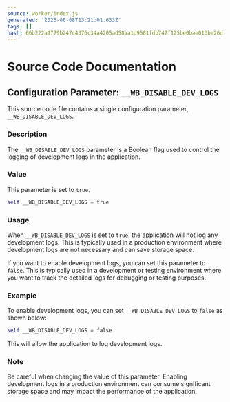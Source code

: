```yaml
---
source: worker/index.js
generated: '2025-06-08T13:21:01.633Z'
tags: []
hash: 66b222a9779b247c4376c34a4205ad58aa1d9581fdb747f125be0bae013be26d
---
```

# Source Code Documentation

## Configuration Parameter: `__WB_DISABLE_DEV_LOGS`

This source code file contains a single configuration parameter, `__WB_DISABLE_DEV_LOGS`.

### Description

The `__WB_DISABLE_DEV_LOGS` parameter is a Boolean flag used to control the logging of development logs in the application. 

### Value

This parameter is set to `true`. 

```python
self.__WB_DISABLE_DEV_LOGS = true
```

### Usage

When `__WB_DISABLE_DEV_LOGS` is set to `true`, the application will not log any development logs. This is typically used in a production environment where development logs are not necessary and can save storage space.

If you want to enable development logs, you can set this parameter to `false`. This is typically used in a development or testing environment where you want to track the detailed logs for debugging or testing purposes.

### Example

To enable development logs, you can set `__WB_DISABLE_DEV_LOGS` to `false` as shown below:

```python
self.__WB_DISABLE_DEV_LOGS = false
```

This will allow the application to log development logs.

### Note

Be careful when changing the value of this parameter. Enabling development logs in a production environment can consume significant storage space and may impact the performance of the application.
